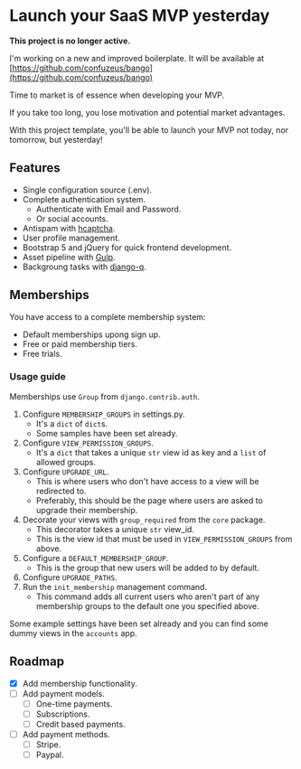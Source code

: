 # Launch your SaaS MVP yesterday

**This project is no longer active.**

I'm working on a new and improved boilerplate. It will be available at [https://github.com/confuzeus/bango](https://github.com/confuzeus/bango)

Time to market is of essence when developing your MVP.

If you take too long, you lose motivation and potential market advantages.

With this project template, you'll be able to launch your MVP not today, nor tomorrow, but yesterday!

## Features

- Single configuration source (.env).
- Complete authentication system.
    - Authenticate with Email and Password.
    - Or social accounts.
- Antispam with [hcaptcha](https://hcaptcha.com).
- User profile management.
- Bootstrap 5 and jQuery for quick frontend development.
- Asset pipeline with [Gulp](https://gulpjs.com/).
- Backgroung tasks with [django-q](https://django-q.readthedocs.io/en/latest/).

## Memberships

You have access to a complete membership system:

- Default memberships upong sign up.
- Free or paid membership tiers.
- Free trials.

### Usage guide

Memberships use `Group` from `django.contrib.auth`.

1. Configure `MEMBERSHIP_GROUPS` in settings.py.
    - It's a `dict` of `dict`s.
    - Some samples have been set already.
2. Configure `VIEW_PERMISSION_GROUPS`.
    - It's a `dict` that takes a unique `str` view id as key and a `list` of allowed groups.
3. Configure `UPGRADE_URL`.
    - This is where users who don't have access to a view will be redirected to.
    - Preferably, this should be the page where users are asked to upgrade their membership.
4. Decorate your views with `group_required` from the `core` package.
    - This decorator takes a unique `str` view_id.
    - This is the view id that must be used in `VIEW_PERMISSION_GROUPS` from above.
5. Configure a `DEFAULT_MEMBERSHIP_GROUP`.
    - This is the group that new users will be added to by default.
6. Configure `UPGRADE_PATHS`.
7. Run the `init_membership` management command.
    - This command adds all current users who aren't part of any membership groups to the default one you specified above.

Some example settings have been set already and you can find some dummy views in the `accounts` app.

## Roadmap

- [x] Add membership functionality.
- [ ] Add payment models.
    - [ ] One-time payments.
    - [ ] Subscriptions.
    - [ ] Credit based payments.
- [ ] Add payment methods.
    - [ ] Stripe.
    - [ ] Paypal.
